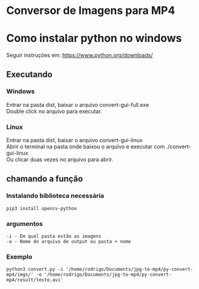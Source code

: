# Conversor de Imagens para MP4

# Como instalar python no windows
Seguir instruções em:
https://www.python.org/downloads/

## Executando
### Windows
Entrar na pasta dist, baixar o arquivo convert-gui-full.exe  
Double click no arquivo para executar.

### Linux
Entrar na pasta dist, baixar o arquivo convert-gui-linux  
Abrir o terminal na pasta onde baixou o arquivo e executar com ./convert-gui-linux  
Ou clicar duas vezes no arquivo para abrir.


## chamando a função
### Instalando biblioteca necessária
    pip3 install opencv-python  

### argumentos
    -i - Em qual pasta estão as imagens  
    -o - Nome do arquivo de output ou pasta + nome  

### Exemplo
    python3 convert.py -i '/home/rodrigo/Documents/jpg-to-mp4/py-convert-mp4/imgs/' -o '/home/rodrigo/Documents/jpg-to-mp4/py-convert-mp4/result/teste.avi'
